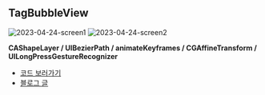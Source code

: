 ## TagBubbleView
![2023-04-24-screen1](https://user-images.githubusercontent.com/46582215/234288955-458f1511-b16d-4943-9e7b-53c25009458d.gif)
![2023-04-24-screen2](https://user-images.githubusercontent.com/46582215/234288970-cb3601d9-97ca-4ec5-8cce-fbb663393bfa.gif)

<b> CAShapeLayer / UIBezierPath / animateKeyframes / CGAffineTransform / UILongPressGestureRecognizer </b>
- [코드 보러가기](https://github.com/innieminnie/test2/blob/main/Test2/TagBubble/TagBubbleView.swift)
- [블로그 글](https://innieminnie.github.io/cashapelayer/uibezierpath/uianimation/animatekeyframes/2023/04/24/UITagBubbleView.html)
